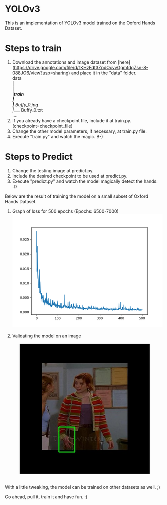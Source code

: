 # YOLOv3 
This is an implementation of YOLOv3 model trained on the Oxford Hands Dataset.
# Steps to train
1. Download the annotations and image dataset from [here] (https://drive.google.com/file/d/1KHzFdt3ZpdOcvyGgmfdqZsn-8-088JO6/view?usp=sharing) and place it in the "data" folder. <br>
	data <br>
	 |<br>
	 |<br>
	 |_____train <br>
		 |<br>
		 |____ Buffy_0.jpg <br>
		 |____ Buffy_0.txt <br>
			....
2. If you already have a checkpoint file, include it at train.py. (checkpoint=checkpoint_file) <br>
3. Change the other model parameters, if necessary, at train.py file. <br>
4. Execute "train.py" and watch the magic. B-) <br>

# Steps to Predict
1. Change the testing image at predict.py. <br>
2. Include the desired checkpoint to be used at predict.py. <br>
3. Execute "predict.py" and watch the model magically detect the hands. :D <br>

Below are the result of training the model on a small subset of Oxford Hands Dataset. <br>
1. Graph of loss for 500 epochs (Epochs: 6500-7000)
![](images/final-loss_7000.png)<br><br>
2. Validating the model on an image <br><br>
&nbsp; &nbsp; &nbsp; ![](images/Result.jpg)<br><br>

With a little tweaking, the model can be trained on other datasets as well. ;) <br>

Go ahead, pull it, train it and have fun. :) <br>





